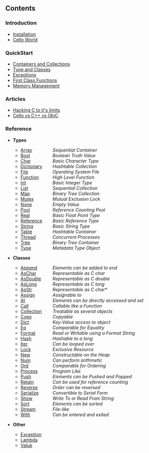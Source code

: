 

Contents
--------

### Introduction

* [Installation](/documentation/installation)
* [Cello World](/documentation/celloworld)

### QuickStart

* [Containers and Collections](/documentation/containers)
* [Type and Classes](/documentation/types)
* [Exceptions](/documentation/exceptions)
* [First Class Functions](/documentation/functions)
* [Memory Management](/documentation/memory)
    
### Articles

* [Hacking C to it's limits](/documentation/hacking)
* [Cello vs C++ vs ObjC](/documentation/comparison)
    
### Reference

* __Types__
    * <span style="width:100px; float:left;">[Array](reference/array)</span> _Sequential Container_
    * <span style="width:100px; float:left;">[Bool](reference/bool)</span> _Boolean Truth Value_
    * <span style="width:100px; float:left;">[Char](reference/char)</span> _Basic Character Type_
    * <span style="width:100px; float:left;">[Dictionary](reference/dictionary)</span> _Hashtable Collection_
    * <span style="width:100px; float:left;">[File](reference/file)</span> _Operating System File_
    * <span style="width:100px; float:left;">[Function](reference/function)</span> _High Level Function_
    * <span style="width:100px; float:left;">[Int](reference/int)</span> _Basic Integer Type_
    * <span style="width:100px; float:left;">[List](reference/list)</span> _Sequential Collection_
    * <span style="width:100px; float:left;">[Map](reference/map)</span> _Binary Tree Collection_
    * <span style="width:100px; float:left;">[Mutex](reference/mutex)</span> _Mutual Exclusion Lock_
    * <span style="width:100px; float:left;">[None](reference/none)</span> _Empty Value_
    * <span style="width:100px; float:left;">[Pool](reference/pool)</span> _Reference Counting Pool_
    * <span style="width:100px; float:left;">[Real](reference/real)</span> _Basic Float Point Type_
    * <span style="width:100px; float:left;">[Reference](reference/reference)</span> _Basic Reference Type_
    * <span style="width:100px; float:left;">[String](reference/string)</span> _Basic String Type_
    * <span style="width:100px; float:left;">[Table](reference/table)</span> _Hashtable Container_
    * <span style="width:100px; float:left;">[Thread](reference/thread)</span> _Concurrent Processes_
    * <span style="width:100px; float:left;">[Tree](reference/tree)</span> _Binary Tree Container_
    * <span style="width:100px; float:left;">[Type](reference/type)</span> _Metadata Type Object_


* __Classes__
    * <span style="width:100px; float:left;">[Append](reference/append)</span> _Elements can be added to end_
    * <span style="width:100px; float:left;">[AsChar](reference/aschar)</span> _Representable as C char_
    * <span style="width:100px; float:left;">[AsDouble](reference/asdouble)</span> _Representable as C double_
    * <span style="width:100px; float:left;">[AsLong](reference/aslong)</span> _Representable as C long_
    * <span style="width:100px; float:left;">[AsStr](reference/asstr)</span> _Representable as C char*_
    * <span style="width:100px; float:left;">[Assign](reference/assign)</span> _Assignable to_
    * <span style="width:100px; float:left;">[At](reference/at)</span> _Elements can be directly accessed and set_
    * <span style="width:100px; float:left;">[Call](reference/call)</span> _Callable like a Function_
    * <span style="width:100px; float:left;">[Collection](reference/collection)</span> _Treatable as several objects_
    * <span style="width:100px; float:left;">[Copy](reference/copy)</span> _Copyable_
    * <span style="width:100px; float:left;">[Dict](reference/dict)</span> _Key-Value access to object_
    * <span style="width:100px; float:left;">[Eq](reference/eq)</span> _Comparable for Equality_
    * <span style="width:100px; float:left;">[Format](reference/format)</span> _Read or Writable using a Format String_
    * <span style="width:100px; float:left;">[Hash](reference/hash)</span> _Hashable to a long_
    * <span style="width:100px; float:left;">[Iter](reference/iter)</span> _Can be looped over_
    * <span style="width:100px; float:left;">[Lock](reference/lock)</span> _Exclusive Resource_
    * <span style="width:100px; float:left;">[New](reference/new)</span> _Constructable on the Heap_
    * <span style="width:100px; float:left;">[Num](reference/num)</span> _Can perform arithmetic_
    * <span style="width:100px; float:left;">[Ord](reference/ord)</span> _Comparable for Ordering_
    * <span style="width:100px; float:left;">[Process](reference/process)</span> _Program Like_
    * <span style="width:100px; float:left;">[Push](reference/push)</span> _Elements can be Pushed and Popped_
    * <span style="width:100px; float:left;">[Retain](reference/retain)</span> _Can be used for reference counting_
    * <span style="width:100px; float:left;">[Reverse](reference/reverse)</span> _Order can be reversed_
    * <span style="width:100px; float:left;">[Serialize](reference/serialize)</span> _Convertible to Serial Form_
    * <span style="width:100px; float:left;">[Show](reference/show)</span> _Write To or Read From String_
    * <span style="width:100px; float:left;">[Sort](reference/sort)</span> _Elements can be sorted_
    * <span style="width:100px; float:left;">[Stream](reference/stream)</span> _File-like_
    * <span style="width:100px; float:left;">[With](reference/with)</span> _Can be entered and exited_

    
* __Other__
    * [Exception](reference/exception)
    * [Lambda](reference/lambda)
    * [Value](reference/value)
